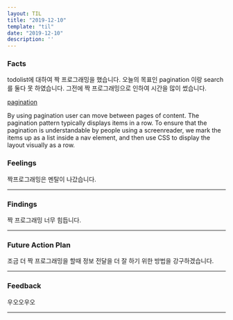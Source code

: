 ```yaml
---
layout: TIL
title: "2019-12-10"
template: "til"
date: "2019-12-10"
description: ''
---
```



### Facts

todolist에 대하여 짝 프로그래밍을 했습니다.
오늘의 목표인 pagination 이랑 search 를 둘다 못 하였습니다. 그전에 짝 프로그래밍으로 인하여 시간을 많이 썼습니다.

[pagination](https://developer.mozilla.org/en-US/docs/Web/CSS/Layout_cookbook/Pagination)

By using pagination user can move between pages of content. The pagination pattern typically displays items in a row. To ensure that the pagination is understandable by people using a screenreader, we mark the items up as a list inside a nav element, and then use CSS to display the layout visually as a row.

### Feelings

짝프로그래밍은 멘탈이 나갔습니다.

----

### Findings

짝 프로그래밍 너무 힘듭니다.

----

### Future Action Plan

조금 더 짝 프로그래밍을 할때 정보 전달을 더 잘 하기 위한 방법을 강구하겠습니다.

----

### Feedback

우오오우오

----
